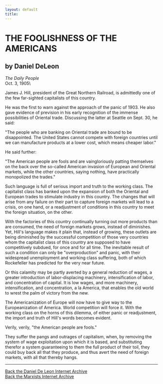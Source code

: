 ```yaml
---
layout: default
title: 
---
```

# THE FOOLISHNESS OF THE AMERICANS

## by Daniel DeLeon

*The Daily People*\
Oct. 3, 1905\

James J. Hill, president of the Great Northern Railroad, is admittedly
one of the few far-sighted capitalists of this country.

He was the first to warn against the approach of the panic of 1903. He
also gave evidence of prevision in his early recognition of the immense
possibilities of Oriental trade. Discussing the latter at Seattle on
Sept. 30, he said:

"The people who are banking on Oriental trade are bound to be
disappointed. The United States cannot compete with foreign countries
until we can manufacture products at a lower cost, which means cheaper
labor.\"

He said further:

"The American people are fools and are vaingloriously patting themselves
on the back over the so-called American invasion of European and
Oriental markets, while the other countries, saying nothing, have
practically monopolized the trades.\"

Such language is full of serious import and truth to the working class.
The capitalist class has banked upon the expansion of both the Oriental
and European trades to stimulate industry in this country. The changes
that will arise from any failure on their part to capture foreign
markets will lead to a crisis, on one hand, or a readjustment of
conditions in this country to meet the foreign situation, on the other.

With the factories of this country continually turning out more products
than are consumed, the need of foreign markets grows, instead of
diminishes. Yet, Hill's language makes it plain that, instead of
growing, these outlets are being diminished by the successful
competition of those very countries whom the capitalist class of this
country are supposed to have competitively subdued, for once and for all
time. The inevitable result of such a condition can only be
"overproduction" and panic, with their widespread unemployment and
working class suffering, both of which Rockefeller has predicted for the
very near future.

Or this calamity may be partly averted by a general reduction of wages,
a greater introduction of labor-displacing machinery, intensification of
labor, and concentration of capital. It is low wages, and more
machinery, intensification, and concentration, a la America, that
enables the old world to wrest the palm of victory from the new.

The Americanization of Europe will now have to give way to the
Europeanization of America. World competition will force it. With the
working class on the horns of this dilemma, of either panic or
readjustment, the import and truth of Hill's words becomes evident.

Verily, verily, "the American people are fools."

They suffer the pangs and outrages of capitalism, when, by removing the
system of wage exploitation upon which it is based, and substituting
therefor a system guaranteeing to them the full product of their toil,
they could buy back all that they produce, and thus avert the need of
foreign markets, with all that thereby hangs.

------------------------------------------------------------------------

[Back the Daniel De Leon Internet Archive](../../index.htm)\
[Back the Marxists Internet Archive](../../../index.htm)
